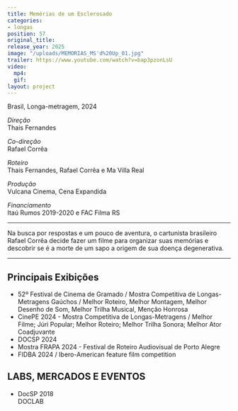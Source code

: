```yaml
---
title: Memórias de um Esclerosado
categories:
- longas
position: 57
original_title: 
release_year: 2025
image: "/uploads/MEMORIAS_MS'd%20Up_01.jpg"
trailer: https://www.youtube.com/watch?v=bap3pzonLsU
video:
  mp4: 
  gif: 
layout: project
---
```


Brasil, Longa-metragem, 2024

*Direção*\
Thais Fernandes

*Co-direção*\
Rafael Corrêa

*Roteiro*\
Thais Fernandes, Rafael Corrêa e Ma Villa Real

*Produção*\
Vulcana Cinema, Cena Expandida

*Financiamento*\
Itaú Rumos 2019-2020 e FAC Filma RS

---

Na busca por respostas e um pouco de aventura, o cartunista brasileiro Rafael Corrêa decide fazer um filme para organizar suas memórias e descobrir se é a morte de um sapo a origem de sua doença degenerativa.

---

## Principais Exibições

* 52º Festival de Cinema de Gramado / Mostra Competitiva de Longas-Metragens Gaúchos / Melhor Roteiro, Melhor Montagem, Melhor Desenho de Som, Melhor Trilha Musical, Menção Honrosa
* CinePE 2024 - Mostra Competitiva de Longas-Metragens / Melhor Filme; Júri Popular; Melhor Roteiro; Melhor Trilha Sonora; Melhor Ator Coadjuvante
* DOCSP 2024
* Mostra FRAPA 2024 - Festival de Roteiro Audiovisual de Porto Alegre
* FIDBA 2024 / Ibero-American feature film competition

## LABS, MERCADOS E EVENTOS

* DocSP 2018\
  DOCLAB